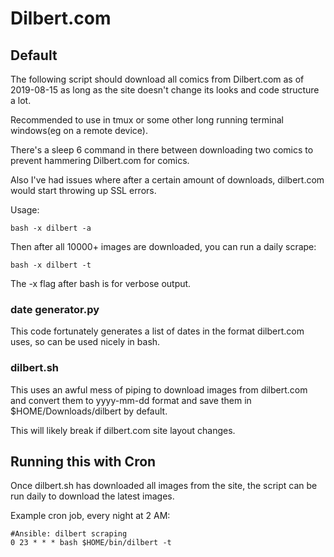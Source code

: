 # Dilbert.com



## Default

The following script should download all comics from Dilbert.com as of 2019-08-15 as long as the site doesn't change its looks and code structure a lot.

Recommended to use in tmux or some other long running terminal windows(eg on a remote device).

There's a sleep 6 command in there between downloading two comics to prevent hammering Dilbert.com for comics.

Also I've had issues where after a certain amount of downloads, dilbert.com would start throwing up SSL errors.

Usage:

```
bash -x dilbert -a
```

Then after all 10000+ images are downloaded, you can run a daily scrape:

```
bash -x dilbert -t
```

The -x flag after bash is for verbose output.

### date generator.py

This code fortunately generates a list of dates in the format dilbert.com uses, so can be used nicely in bash.

### dilbert.sh

This uses an awful mess of piping to download images from dilbert.com and convert them to yyyy-mm-dd format and save them in $HOME/Downloads/dilbert by default.


This will likely break if dilbert.com site layout changes.

## Running this with Cron

Once dilbert.sh has downloaded all images from the site, the script can be run daily to download the latest images.

Example cron job, every night at 2 AM:

```
#Ansible: dilbert scraping
0 23 * * * bash $HOME/bin/dilbert -t
```
